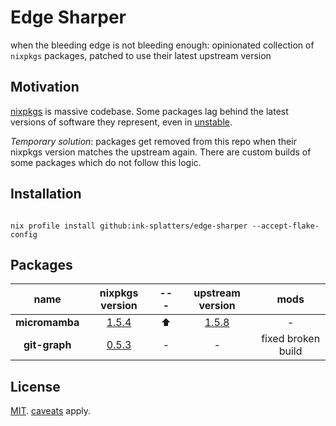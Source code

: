 # Edge Sharper

when the bleeding edge is not bleeding enough: opinionated collection of
`nixpkgs` packages, patched to use their latest upstream version

## Motivation

[nixpkgs](https://github.com/NixOS/nixpkgs) is massive codebase. Some packages
lag behind the latest versions of software they represent, even in
[unstable](https://nixos.org/channels/nixpkgs-unstable).

_Temporary solution_: packages get removed from this repo when their nixpkgs
version matches the upstream again. There are custom builds of some packages
which do not follow this logic.

## Installation

```shell

nix profile install github:ink-splatters/edge-sharper --accept-flake-config
```

## Packages

name | nixpkgs version |---|upstream version |mods
:---: | :---: | :---:  | :---:  | :---:
__micromamba__|[1.5.4](https://github.com/mamba-org/mamba/commit/5ce083f6cb4fb8f9a466a665954fa941f0cbb4f3)|⬆️|[1.5.8](https://github.com/mamba-org/mamba/commit/4f269258b4237a342da3e9891045cdd51debb27c)| -
__git-graph__|[0.5.3](https://github.com/mamba-org/mamba/commit/9bd54eb0aed6f108364bce9ad0bdff12077038fc)| - | - | fixed broken build

## License

[MIT](LICENSE). [caveats](https://github.com/NixOS/nixpkgs#license) apply.
